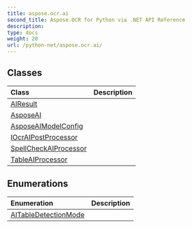 ```yaml
---
title: aspose.ocr.ai
second_title: Aspose.OCR for Python via .NET API Reference
description: 
type: docs
weight: 20
url: /python-net/aspose.ocr.ai/
---
```





## Classes
| Class | Description |
| :- | :- |
|[AIResult](/ocr/python-net/aspose.ocr.ai/airesult/)||
|[AsposeAI](/ocr/python-net/aspose.ocr.ai/asposeai/)||
|[AsposeAIModelConfig](/ocr/python-net/aspose.ocr.ai/asposeaimodelconfig/)||
|[IOcrAIPostProcessor](/ocr/python-net/aspose.ocr.ai/iocraipostprocessor/)||
|[SpellCheckAIProcessor](/ocr/python-net/aspose.ocr.ai/spellcheckaiprocessor/)||
|[TableAIProcessor](/ocr/python-net/aspose.ocr.ai/tableaiprocessor/)||
## Enumerations
| Enumeration | Description |
| :- | :- |
|[AITableDetectionMode](/ocr/python-net/aspose.ocr.ai/aitabledetectionmode/)||
